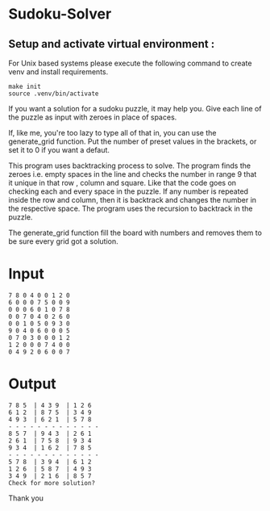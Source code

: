 # Sudoku-Solver

## Setup and activate virtual environment :
For Unix based systems please execute the following command to create venv and install requirements.
```
make init
source .venv/bin/activate
```

  If you want a solution for a sudoku puzzle, it may help you. Give each line of the puzzle as input with zeroes in place of spaces.

  If, like me, you're too lazy to type all of that in, you can use the generate_grid function. Put the number of preset values in the brackets, or set it to 0 if you want a defaut.

  This program uses backtracking process to solve. The program finds the zeroes i.e. empty spaces in the line and checks the number in range 9 that it unique in that row , column and square. Like that the code goes on checking each and every space in the puzzle. If any number is repeated inside the row and column, then it is backtrack and changes the number in the respective space. The program uses the recursion to backtrack in the puzzle.

  The generate_grid function fill the board with numbers and removes them to be sure every grid got a solution.

  # Input
    7 8 0 4 0 0 1 2 0
    6 0 0 0 7 5 0 0 9
    0 0 0 6 0 1 0 7 8
    0 0 7 0 4 0 2 6 0
    0 0 1 0 5 0 9 3 0
    9 0 4 0 6 0 0 0 5
    0 7 0 3 0 0 0 1 2
    1 2 0 0 0 7 4 0 0
    0 4 9 2 0 6 0 0 7

  # Output
    7 8 5  | 4 3 9  | 1 2 6
    6 1 2  | 8 7 5  | 3 4 9
    4 9 3  | 6 2 1  | 5 7 8
    - - - - - - - - - - - - -
    8 5 7  | 9 4 3  | 2 6 1
    2 6 1  | 7 5 8  | 9 3 4
    9 3 4  | 1 6 2  | 7 8 5
    - - - - - - - - - - - - -
    5 7 8  | 3 9 4  | 6 1 2
    1 2 6  | 5 8 7  | 4 9 3
    3 4 9  | 2 1 6  | 8 5 7
    Check for more solution?
  Thank you
